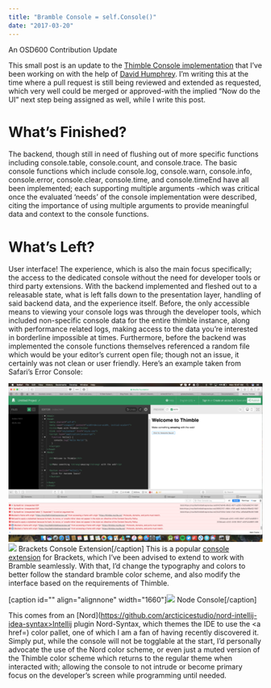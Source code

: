 ```yaml
---
title: "Bramble Console = self.Console()"
date: "2017-03-20"
---
```


An OSD600 Contribution Update

This small post is an update to the [Thimble Console implementation](http://raygervais.ca/javascript-console-in-thimble/) that I’ve been working on with the help of [David Humphrey](https://github.com/humphd). I’m writing this at the time where a pull request is still being reviewed and extended as requested, which very well could be merged or approved-with the implied “Now do the UI” next step being assigned as well, while I write this post.

# What’s Finished?

The backend, though still in need of flushing out of more specific functions including console.table, console.count, and console.trace. The basic console functions which include console.log, console.warn, console.info, console.error, console.clear, console.time, and console.timeEnd have all been implemented; each supporting multiple arguments -which was critical once the evaluated ‘needs’ of the console implementation were described, citing the importance of using multiple arguments to provide meaningful data and context to the console functions.

# What’s Left?

User interface! The experience, which is also the main focus specifically; the access to the dedicated console without the need for developer tools or third party extensions. With the backend implemented and fleshed out to a releasable state, what is left falls down to the presentation layer, handling of said backend data, and the experience itself. Before, the only accessible means to viewing your console logs was through the developer tools, which included non-specific console data for the entire thimble instance, along with performance related logs, making access to the data you’re interested in borderline impossible at times. Furthermore, before the backend was implemented the console functions themselves referenced a random file which would be your editor’s current open file; though not an issue, it certainly was not clean or user friendly. Here’s an example taken from Safari’s Error Console:

[![](images/Screen-Shot-2017-03-20-at-10.47.39-AM-1024x640.png)![](https://camo.githubusercontent.com/75f80d93dd222f406bf10220f55a6555f06505e3/68747470733a2f2f7261772e6769746875622e636f6d2f616768697572612f627261636b6574732d636f6e736f6c652f6d61737465722f6173736574732f707265766965772e706e67)](http://raygervais.ca/wp-content/uploads/2017/03/Screen-Shot-2017-03-20-at-10.47.39-AM.png) Brackets Console Extension\[/caption\] This is a popular [console extension](https://github.com/ghalex/brackets-console) for Brackets, which I’ve been advised to extend to work with Bramble seamlessly. With that, I’d change the typography and colors to better follow the standard bramble color scheme, and also modify the interface based on the requirements of Thimble.

\[caption id="" align="alignnone" width="1660"\][![](images/scrot-ide-console.png)](https://raw.githubusercontent.com/arcticicestudio/nord-intellij-idea-syntax/develop/src/assets/scrot-ide-console.png) Node Console\[/caption\]

This comes from an [Nord](https://github.com/arcticicestudio/nord-intellij-idea-syntax>Intellij plugin Nord-Syntax</a>, which themes the IDE to use the <a href=) color pallet, one of which I am a fan of having recently discovered it. Simply put, while the console will not be togglable at the start, I’d personally advocate the use of the Nord color scheme, or even just a muted version of the Thimble color scheme which returns to the regular theme when interacted with; allowing the console to not intrude or become primary focus on the developer’s screen while programming until needed.
